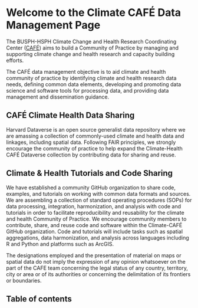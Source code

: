 # Welcome to the Climate CAFÉ Data Management Page 

The BUSPH-HSPH Climate Change and Health Research Coordinating Center ([CAFÉ](https://climatehealthcafe.org/)) aims to build a Community of Practice by managing and supporting climate change and health research and capacity building efforts.

 
The CAFÉ data management objective is to aid climate and health community of practice by identifying climate and health research data needs, defining common data elements, developing and promoting data science and software tools for processing data, and providing data management and dissemination guidance. 

## CAFÉ Climate Health Data Sharing 

Harvard Dataverse is an open source generalist data repository where we are amassing a collection of commonly-used climate and health data and linkages, including spatial data. Following FAIR principles, we strongly encourage the community of practice to help expand the Climate-Health CAFÉ Dataverse collection by contributing data for sharing and reuse. 

## Climate & Health Tutorials and Code Sharing

We have established a community GitHub organization to share code, examples, and tutorials on working with common data formats and sources. We are assembling a collection of standard operating procedures (SOPs) for data processing, integration, harmonization, and analysis with code and tutorials in order to facilitate reproducibility and reusability for the climate and health Community of Practice. We encourage community members to contribute, share, and reuse code and software within the Climate-CAFÉ GitHub organization. Code and tutorials will include tasks such as spatial aggregations, data harmonization, and analysis across languages including R and Python and platforms such as ArcGIS.


The designations employed and the presentation of material on maps or spatial data do not imply the expression of any opinion whatsoever on the part of the CAFE team concerning the legal status of any country, territory, city or area or of its authorities or concerning the delimitation of its frontiers or boundaries.
 

## Table of contents

```{tableofcontents}
```
